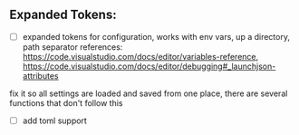 ## Expanded Tokens:
- [ ] expanded tokens for configuration, works with env vars, up a directory, path separator
        references:
                https://code.visualstudio.com/docs/editor/variables-reference,
                https://code.visualstudio.com/docs/editor/debugging#_launchjson-attributes


fix it so all settings are loaded and saved from one place, there are several functions that don't follow this

- [ ] add toml support
